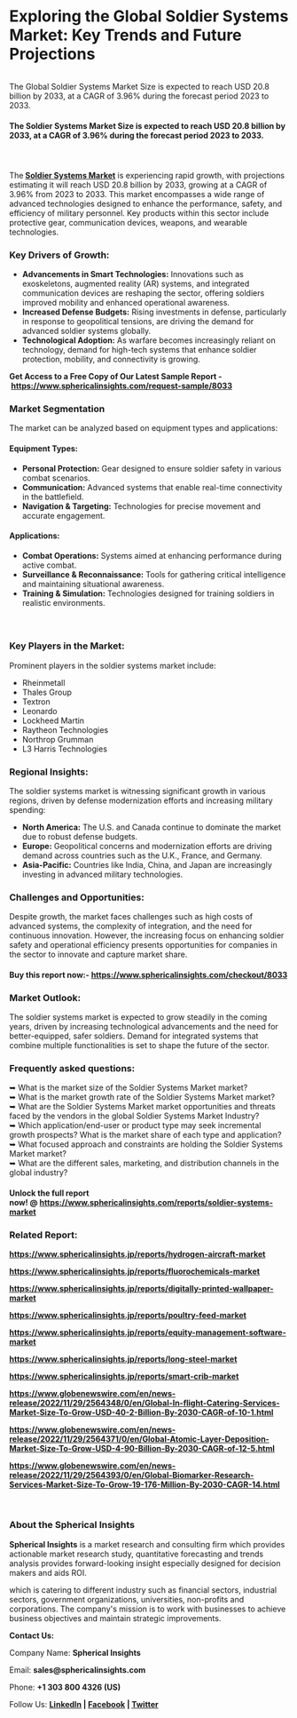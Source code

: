 <div class="wow_read_blog_hdr_img">
<div class="wow_read_blog_hdr_img_innr">
<h1>Exploring the Global Soldier Systems Market: Key Trends and Future Projections</h1>
</div>
<div class="wow_main_float_head_img"><img src="https://www.vevioz.com/upload/photos/2025/03/myi82PxModlP79rMKIOc_06_8406f3240fa3e00ce62c2d14a5f00024_image.jpg" alt="" /></div>
</div>
<div class="read-blog-container">
<div class="read-blog-desc">
<p class="mb-0">The Global Soldier Systems Market Size is expected to reach USD 20.8 billion by 2033, at a CAGR of 3.96% during the forecast period 2023 to 2033.</p>
</div>
<div class="read-content">
<h4><strong>The Soldier Systems Market Size is expected to reach USD 20.8 billion by 2033, at a CAGR of 3.96% during the forecast period 2023 to 2033.</strong></h4>
<h4><img src="https://vipon.s3.amazonaws.com/img/202659be235174888cbc90f6aaec735242d7896c58d02e.png" alt="" /><strong><br /></strong></h4>
<p data-start="181" data-end="617">The<strong>&nbsp;<a href="https://www.sphericalinsights.com/reports/soldier-systems-market" target="_blank" rel="noopener">Soldier Systems Market</a></strong>&nbsp;is experiencing rapid growth, with projections estimating it will reach USD 20.8 billion by 2033, growing at a CAGR of 3.96% from 2023 to 2033. This market encompasses a wide range of advanced technologies designed to enhance the performance, safety, and efficiency of military personnel. Key products within this sector include protective gear, communication devices, weapons, and wearable technologies.</p>
<h3 data-start="619" data-end="649"><strong data-start="623" data-end="649">Key Drivers of Growth:</strong></h3>
<ul data-start="650" data-end="1258">
<li data-start="650" data-end="892"><strong data-start="652" data-end="691">Advancements in Smart Technologies:</strong>&nbsp;Innovations such as exoskeletons, augmented reality (AR) systems, and integrated communication devices are reshaping the sector, offering soldiers improved mobility and enhanced operational awareness.</li>
<li data-start="893" data-end="1069"><strong data-start="895" data-end="925">Increased Defense Budgets:</strong>&nbsp;Rising investments in defense, particularly in response to geopolitical tensions, are driving the demand for advanced soldier systems globally.</li>
<li data-start="1070" data-end="1255"><strong data-start="1072" data-end="1099">Technological Adoption:</strong>&nbsp;As warfare becomes increasingly reliant on technology, demand for high-tech systems that enhance soldier protection, mobility, and connectivity is growing.</li>
</ul>
<p><strong>Get Access to a Free Copy of Our Latest Sample Report -&nbsp;<a href="https://www.sphericalinsights.com/request-sample/8033" rel="nofollow">https://www.sphericalinsights.com/request-sample/8033</a></strong></p>
<h3 data-start="1259" data-end="1286"><strong data-start="1263" data-end="1286">Market Segmentation</strong></h3>
<p data-start="1287" data-end="1356">The market can be analyzed based on equipment types and applications:</p>
<h4 data-start="1358" data-end="1383"><strong data-start="1363" data-end="1383">Equipment Types:</strong></h4>
<ul data-start="1384" data-end="1660">
<li data-start="1384" data-end="1478"><strong data-start="1386" data-end="1410">Personal Protection:</strong>&nbsp;Gear designed to ensure soldier safety in various combat scenarios.</li>
<li data-start="1479" data-end="1571"><strong data-start="1481" data-end="1499">Communication:</strong>&nbsp;Advanced systems that enable real-time connectivity in the battlefield.</li>
<li data-start="1572" data-end="1660"><strong data-start="1574" data-end="1601">Navigation &amp; Targeting:</strong>&nbsp;Technologies for precise movement and accurate engagement.</li>
</ul>
<h4 data-start="1662" data-end="1684"><strong data-start="1667" data-end="1684">Applications:</strong></h4>
<ul data-start="1685" data-end="1988">
<li data-start="1685" data-end="1770"><strong data-start="1687" data-end="1709">Combat Operations:</strong>&nbsp;Systems aimed at enhancing performance during active combat.</li>
<li data-start="1771" data-end="1888"><strong data-start="1773" data-end="1807">Surveillance &amp; Reconnaissance:</strong>&nbsp;Tools for gathering critical intelligence and maintaining situational awareness.</li>
<li data-start="1889" data-end="1988"><strong data-start="1891" data-end="1917">Training &amp; Simulation:</strong>&nbsp;Technologies designed for training soldiers in realistic environments.</li>
</ul>
<h4><strong>&nbsp;</strong></h4>
<h3 data-start="1990" data-end="2024"><strong data-start="1994" data-end="2024">Key Players in the Market:</strong></h3>
<p data-start="2025" data-end="2081">Prominent players in the soldier systems market include:</p>
<ul data-start="2082" data-end="2217">
<li data-start="2082" data-end="2095">Rheinmetall</li>
<li data-start="2096" data-end="2110">Thales Group</li>
<li data-start="2111" data-end="2120">Textron</li>
<li data-start="2121" data-end="2131">Leonardo</li>
<li data-start="2132" data-end="2149">Lockheed Martin</li>
<li data-start="2150" data-end="2173">Raytheon Technologies</li>
<li data-start="2174" data-end="2192">Northrop Grumman</li>
<li data-start="2193" data-end="2217">L3 Harris Technologies</li>
</ul>
<h3 data-start="2219" data-end="2245"><strong data-start="2223" data-end="2245">Regional Insights:</strong></h3>
<p data-start="2246" data-end="2399">The soldier systems market is witnessing significant growth in various regions, driven by defense modernization efforts and increasing military spending:</p>
<ul data-start="2400" data-end="2761">
<li data-start="2400" data-end="2503"><strong data-start="2402" data-end="2420">North America:</strong>&nbsp;The U.S. and Canada continue to dominate the market due to robust defense budgets.</li>
<li data-start="2504" data-end="2640"><strong data-start="2506" data-end="2517">Europe:</strong>&nbsp;Geopolitical concerns and modernization efforts are driving demand across countries such as the U.K., France, and Germany.</li>
<li data-start="2641" data-end="2761"><strong data-start="2643" data-end="2660">Asia-Pacific:</strong>&nbsp;Countries like India, China, and Japan are increasingly investing in advanced military technologies.</li>
</ul>
<h3 data-start="2763" data-end="2800"><strong data-start="2767" data-end="2800">Challenges and Opportunities:</strong></h3>
<p data-start="2801" data-end="3129">Despite growth, the market faces challenges such as high costs of advanced systems, the complexity of integration, and the need for continuous innovation. However, the increasing focus on enhancing soldier safety and operational efficiency presents opportunities for companies in the sector to innovate and capture market share.</p>
<h4>Buy this report now:-&nbsp;<a href="https://www.sphericalinsights.com/checkout/8033" rel="nofollow">https://www.sphericalinsights.com/checkout/8033</a></h4>
<h3 data-start="3131" data-end="3154"><strong data-start="3135" data-end="3154">Market Outlook:</strong></h3>
<p data-start="3155" data-end="3439">The soldier systems market is expected to grow steadily in the coming years, driven by increasing technological advancements and the need for better-equipped, safer soldiers. Demand for integrated systems that combine multiple functionalities is set to shape the future of the sector.</p>
<h3>Frequently asked questions:</h3>
<p>➥ What is the market size of the Soldier Systems Market market?<br />➥ What is the market growth rate of the Soldier Systems Market market?<br />➥ What are the Soldier Systems Market market opportunities and threats faced by the vendors in the global Soldier Systems Market Industry?<br />➥ Which application/end-user or product type may seek incremental growth prospects? What is the market share of each type and application?<br />➥ What focused approach and constraints are holding the Soldier Systems Market market?<br />➥ What are the different sales, marketing, and distribution channels in the global industry?</p>
<h4>Unlock the full report now!&nbsp;@&nbsp;<a href="https://www.sphericalinsights.com/reports/soldier-systems-market" rel="nofollow">https://www.sphericalinsights.com/reports/soldier-systems-market</a></h4>
<h3><strong>Related Report:</strong></h3>
<p><strong><a href="https://www.sphericalinsights.jp/reports/hydrogen-aircraft-market" rel="nofollow">https://www.sphericalinsights.jp/reports/hydrogen-aircraft-market</a></strong></p>
<p><strong><a href="https://www.sphericalinsights.jp/reports/fluorochemicals-market" rel="nofollow">https://www.sphericalinsights.jp/reports/fluorochemicals-market</a></strong></p>
<p><strong><a href="https://www.sphericalinsights.jp/reports/digitally-printed-wallpaper-market" rel="nofollow">https://www.sphericalinsights.jp/reports/digitally-printed-wallpaper-market</a></strong></p>
<p><strong><a href="https://www.sphericalinsights.jp/reports/poultry-feed-market" rel="nofollow">https://www.sphericalinsights.jp/reports/poultry-feed-market</a></strong></p>
<p><strong><a href="https://www.sphericalinsights.jp/reports/equity-management-software-market" rel="nofollow">https://www.sphericalinsights.jp/reports/equity-management-software-market</a></strong></p>
<p><strong><a href="https://www.sphericalinsights.jp/reports/long-steel-market" rel="nofollow">https://www.sphericalinsights.jp/reports/long-steel-market</a></strong></p>
<p><strong><a href="https://www.sphericalinsights.jp/reports/smart-crib-market" rel="nofollow">https://www.sphericalinsights.jp/reports/smart-crib-market</a></strong></p>
<p><strong><a href="https://www.globenewswire.com/en/news-release/2022/11/29/2564348/0/en/Global-In-flight-Catering-Services-Market-Size-To-Grow-USD-40-2-Billion-By-2030-CAGR-of-10-1.html" rel="nofollow">https://www.globenewswire.com/en/news-release/2022/11/29/2564348/0/en/Global-In-flight-Catering-Services-Market-Size-To-Grow-USD-40-2-Billion-By-2030-CAGR-of-10-1.html</a></strong></p>
<p><strong><a href="https://www.globenewswire.com/en/news-release/2022/11/29/2564371/0/en/Global-Atomic-Layer-Deposition-Market-Size-To-Grow-USD-4-90-Billion-By-2030-CAGR-of-12-5.html" rel="nofollow">https://www.globenewswire.com/en/news-release/2022/11/29/2564371/0/en/Global-Atomic-Layer-Deposition-Market-Size-To-Grow-USD-4-90-Billion-By-2030-CAGR-of-12-5.html</a></strong></p>
<p><strong><a href="https://www.globenewswire.com/en/news-release/2022/11/29/2564393/0/en/Global-Biomarker-Research-Services-Market-Size-To-Grow-19-176-Million-By-2030-CAGR-14.html" rel="nofollow">https://www.globenewswire.com/en/news-release/2022/11/29/2564393/0/en/Global-Biomarker-Research-Services-Market-Size-To-Grow-19-176-Million-By-2030-CAGR-14.html</a></strong></p>
<p>&nbsp;</p>
<h3><strong>About the Spherical Insights</strong></h3>
<p><strong>Spherical Insights</strong>&nbsp;is a market research and consulting firm which provides actionable market research study, quantitative forecasting and trends analysis provides forward-looking insight especially designed for decision makers and aids ROI.</p>
<p>which is catering to different industry such as financial sectors, industrial sectors, government organizations, universities, non-profits and corporations. The company's mission is to work with businesses to achieve business objectives and maintain strategic improvements.</p>
<p><strong>Contact Us:</strong></p>
<p>Company Name:&nbsp;<strong>Spherical Insights</strong></p>
<p>Email:&nbsp;<strong>sales@sphericalinsights.com</strong></p>
<p>Phone:&nbsp;<strong>+1 303 800 4326 (US)</strong></p>
<p>Follow Us:&nbsp;<strong><a href="https://www.linkedin.com/company/spherical-insight/" rel="nofollow"><u>LinkedIn</u></a>&nbsp;|&nbsp;<a href="https://www.facebook.com/sphericalinsights22" rel="nofollow"><u>Facebook</u></a>&nbsp;|&nbsp;<a href="https://twitter.com/SInsights_US" rel="nofollow"><u>Twitter</u></a></strong></p>
</div>
</div>
